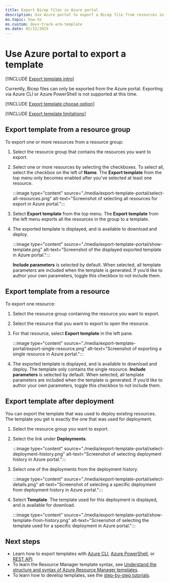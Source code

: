 ```yaml
---
title: Export Bicep files in Azure portal
description: Use Azure portal to export a Bicep file from resources in your subscription.
ms.topic: how-to
ms.custom: devx-track-arm-template
ms.date: 02/12/2025
---
```


# Use Azure portal to export a template

[!INCLUDE [Export template intro](../../../includes/resource-manager-export-template-intro.md)]

Currently, Bicep files can only be exported from the Azure portal. Exporting via Azure CLI or Azure PowerShell is not supported at this time.

[!INCLUDE [Export template choose option](../../../includes/resource-manager-export-template-choose-option.md)]

[!INCLUDE [Export template limitations](../../../includes/resource-manager-export-template-limitations.md)]

## Export template from a resource group

To export one or more resources from a resource group:

1. Select the resource group that contains the resources you want to export.

1. Select one or more resources by selecting the checkboxes. To select all, select the checkbox on the left of **Name**. The **Export template** from the top menu only becomes enabled after you've selected at least one resource.

   :::image type="content" source="./media/export-template-portal/select-all-resources.png" alt-text="Screenshot of selecting all resources for export in Azure portal.":::

1. Select **Export template** from the top menu. The **Export template** from the left menu exports all the resources in the group to a template.

1. The exported template is displayed, and is available to download and deploy.

   :::image type="content" source="./media/export-template-portal/show-template.png" alt-text="Screenshot of the displayed exported template in Azure portal.":::

   **Include parameters** is selected by default.  When selected, all template parameters are included when the template is generated. If you’d like to author your own parameters, toggle this checkbox to not include them.

## Export template from a resource

To export one resource:

1. Select the resource group containing the resource you want to export.

1. Select the resource that you want to export to open the resource.

1. For that resource, select **Export template** in the left pane.

   :::image type="content" source="./media/export-template-portal/export-single-resource.png" alt-text="Screenshot of exporting a single resource in Azure portal.":::

1. The exported template is displayed, and is available to download and deploy. The template only contains the single resource. **Include parameters** is selected by default.  When selected, all template parameters are included when the template is generated. If you’d like to author your own parameters, toggle this checkbox to not include them.

## Export template after deployment

You can export the template that was used to deploy existing resources. The template you get is exactly the one that was used for deployment.

1. Select the resource group you want to export.

1. Select the link under **Deployments**.

   :::image type="content" source="./media/export-template-portal/select-deployment-history.png" alt-text="Screenshot of selecting deployment history in Azure portal.":::

1. Select one of the deployments from the deployment history.

   :::image type="content" source="./media/export-template-portal/select-details.png" alt-text="Screenshot of selecting a specific deployment from deployment history in Azure portal.":::

1. Select **Template**. The template used for this deployment is displayed, and is available for download.

   :::image type="content" source="./media/export-template-portal/show-template-from-history.png" alt-text="Screenshot of selecting the template used for a specific deployment in Azure portal.":::

## Next steps

* Learn how to export templates with [Azure CLI](export-template-cli.md), [Azure PowerShell](export-template-powershell.md), or [REST API](/rest/api/resources/resourcegroups/exporttemplate).
* To learn the Resource Manager template syntax, see [Understand the structure and syntax of Azure Resource Manager templates](./syntax.md).
* To learn how to develop templates, see the [step-by-step tutorials](../index.yml).
